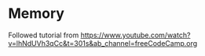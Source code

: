 # Memory

Followed tutorial from https://www.youtube.com/watch?v=lhNdUVh3qCc&t=301s&ab_channel=freeCodeCamp.org
